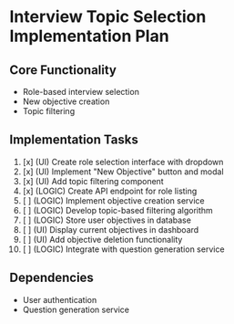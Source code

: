 # Interview Topic Selection Implementation Plan

## Core Functionality
- Role-based interview selection
- New objective creation
- Topic filtering

## Implementation Tasks
1. [x] (UI) Create role selection interface with dropdown
2. [x] (UI) Implement "New Objective" button and modal
3. [x] (UI) Add topic filtering component
4. [x] (LOGIC) Create API endpoint for role listing
5. [ ] (LOGIC) Implement objective creation service
6. [ ] (LOGIC) Develop topic-based filtering algorithm
7. [ ] (LOGIC) Store user objectives in database
8. [ ] (UI) Display current objectives in dashboard
9. [ ] (UI) Add objective deletion functionality
10. [ ] (LOGIC) Integrate with question generation service

## Dependencies
- User authentication
- Question generation service